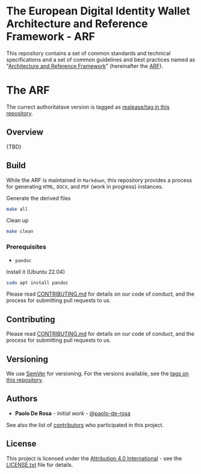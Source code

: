 # The European Digital Identity Wallet Architecture and Reference Framework - ARF 
This repository contains a set of common standards and technical
specifications and a set of common guidelines and best practices named
as "[Architecture and Reference Framework](arf.md)" (hereinafter the
[ARF](arf.md)).

# The ARF
The currect authoritatave version is tagged as [realease/tag in this
repository](https://code.europa.eu/eudi/architecture-and-reference-framework/-/tags).

## Overview
{TBD}

## Build 
While the ARF is maintained in `Markdown`, this repository provides a
process for generating `HTML`, `DOCX`, and `PDF` (work in progress)
instances.

Generate the derived files
```bash
make all
```

Clean up
```bash
make clean
```

### Prerequisites 
* `pandoc` 

Install it (Ubuntu 22.04)
```bash
sudo apt install pandoc
```


Please read [CONTRIBUTING.md](link) for details on our code of conduct,
and the process for submitting pull requests to us.

## Contributing

Please read [CONTRIBUTING.md](link) for details on our code of conduct,
and the process for submitting pull requests to us.

## Versioning

We use [SemVer](http://semver.org/) for versioning. For the versions
available, see the [tags on this
repository](https://code.europa.eu/eudi/architecture-and-reference-framework/-/tags). 

## Authors

* **Paolo De Rosa** - *Initial work* -
  [@paolo-de-rosa](https://code.europa.eu/paolo-de-rosa)

See also the list of [contributors](CONTRIBUTING.md) who participated in
this project.

## License

This project is licensed under the [Attribution 4.0
International](http://creativecommons.org/licenses/by/4.0/) - see the
[LICENSE.txt](LICENSE) file for details.


